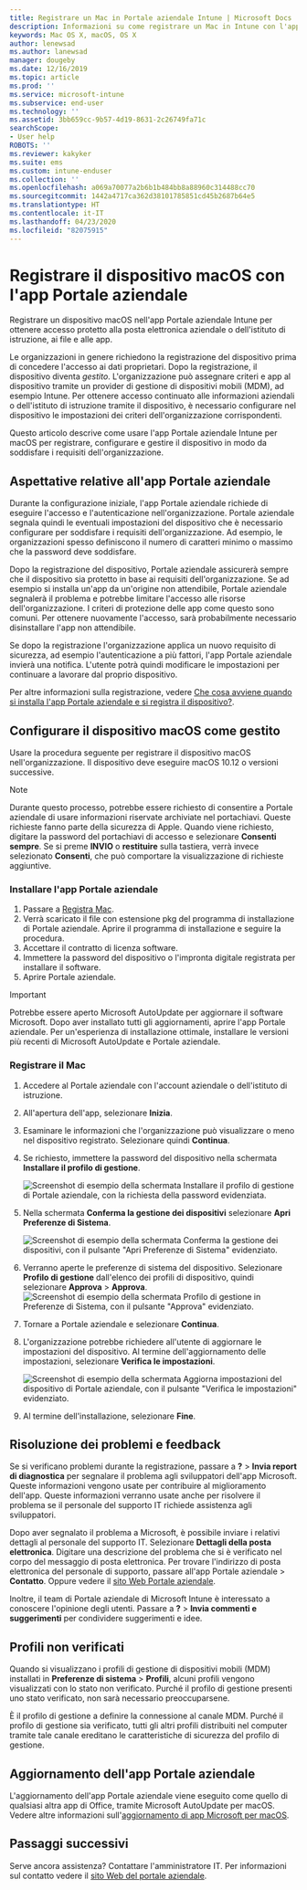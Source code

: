 ```yaml
---
title: Registrare un Mac in Portale aziendale Intune | Microsoft Docs
description: Informazioni su come registrare un Mac in Intune con l'app Portale aziendale.
keywords: Mac OS X, macOS, OS X
author: lenewsad
ms.author: lanewsad
manager: dougeby
ms.date: 12/16/2019
ms.topic: article
ms.prod: ''
ms.service: microsoft-intune
ms.subservice: end-user
ms.technology: ''
ms.assetid: 3bb659cc-9b57-4d19-8631-2c26749fa71c
searchScope:
- User help
ROBOTS: ''
ms.reviewer: kakyker
ms.suite: ems
ms.custom: intune-enduser
ms.collection: ''
ms.openlocfilehash: a069a70077a2b6b1b484bb8a88960c314488cc70
ms.sourcegitcommit: 1442a4717ca362d38101785851cd45b2687b64e5
ms.translationtype: HT
ms.contentlocale: it-IT
ms.lasthandoff: 04/23/2020
ms.locfileid: "82075915"
---
```

# <a name="enroll-your-macos-device-using-the-company-portal-app"></a>Registrare il dispositivo macOS con l'app Portale aziendale  

Registrare un dispositivo macOS nell'app Portale aziendale Intune per ottenere accesso protetto alla posta elettronica aziendale o dell'istituto di istruzione, ai file e alle app.

Le organizzazioni in genere richiedono la registrazione del dispositivo prima di concedere l'accesso ai dati proprietari. Dopo la registrazione, il dispositivo diventa *gestito*. L'organizzazione può assegnare criteri e app al dispositivo tramite un provider di gestione di dispositivi mobili (MDM), ad esempio Intune. Per ottenere accesso continuato alle informazioni aziendali o dell'istituto di istruzione tramite il dispositivo, è necessario configurare nel dispositivo le impostazioni dei criteri dell'organizzazione corrispondenti.  

Questo articolo descrive come usare l'app Portale aziendale Intune per macOS per registrare, configurare e gestire il dispositivo in modo da soddisfare i requisiti dell'organizzazione.  


## <a name="what-to-expect-from-the-company-portal-app"></a>Aspettative relative all'app Portale aziendale

Durante la configurazione iniziale, l'app Portale aziendale richiede di eseguire l'accesso e l'autenticazione nell'organizzazione. Portale aziendale segnala quindi le eventuali impostazioni del dispositivo che è necessario configurare per soddisfare i requisiti dell'organizzazione. Ad esempio, le organizzazioni spesso definiscono il numero di caratteri minimo o massimo che la password deve soddisfare.    

Dopo la registrazione del dispositivo, Portale aziendale assicurerà sempre che il dispositivo sia protetto in base ai requisiti dell'organizzazione. Se ad esempio si installa un'app da un'origine non attendibile, Portale aziendale segnalerà il problema e potrebbe limitare l'accesso alle risorse dell'organizzazione. I criteri di protezione delle app come questo sono comuni. Per ottenere nuovamente l'accesso, sarà probabilmente necessario disinstallare l'app non attendibile. 

Se dopo la registrazione l'organizzazione applica un nuovo requisito di sicurezza, ad esempio l'autenticazione a più fattori, l'app Portale aziendale invierà una notifica. L'utente potrà quindi modificare le impostazioni per continuare a lavorare dal proprio dispositivo.  

Per altre informazioni sulla registrazione, vedere [Che cosa avviene quando si installa l'app Portale aziendale e si registra il dispositivo?](what-happens-if-you-install-the-Company-Portal-app-and-enroll-your-device-in-intune-macos.md).  

## <a name="get-your-macos-device-managed"></a>Configurare il dispositivo macOS come gestito  
Usare la procedura seguente per registrare il dispositivo macOS nell'organizzazione. Il dispositivo deve eseguire macOS 10.12 o versioni successive.   

> [!NOTE]
> Durante questo processo, potrebbe essere richiesto di consentire a Portale aziendale di usare informazioni riservate archiviate nel portachiavi. Queste richieste fanno parte della sicurezza di Apple. Quando viene richiesto, digitare la password del portachiavi di accesso e selezionare **Consenti sempre**. Se si preme **INVIO** o **restituire** sulla tastiera, verrà invece selezionato **Consenti**, che può comportare la visualizzazione di richieste aggiuntive.  

### <a name="install-company-portal-app"></a>Installare l'app Portale aziendale  
1. Passare a [Registra Mac](https://go.microsoft.com/fwlink/?linkid=853070).  
2. Verrà scaricato il file con estensione pkg del programma di installazione di Portale aziendale. Aprire il programma di installazione e seguire la procedura. 
3. Accettare il contratto di licenza software. 
4. Immettere la password del dispositivo o l'impronta digitale registrata per installare il software.  
5. Aprire Portale aziendale. 

> [!IMPORTANT]
> Potrebbe essere aperto Microsoft AutoUpdate per aggiornare il software Microsoft. Dopo aver installato tutti gli aggiornamenti, aprire l'app Portale aziendale. Per un'esperienza di installazione ottimale, installare le versioni più recenti di Microsoft AutoUpdate e Portale aziendale.  


### <a name="enroll-your-mac"></a>Registrare il Mac  


1. Accedere al Portale aziendale con l'account aziendale o dell'istituto di istruzione.  
2. All'apertura dell'app, selezionare **Inizia**.  
3. Esaminare le informazioni che l'organizzazione può visualizzare o meno nel dispositivo registrato. Selezionare quindi **Continua**.
4.  Se richiesto, immettere la password del dispositivo nella schermata **Installare il profilo di gestione**.

    ![Screenshot di esempio della schermata Installare il profilo di gestione di Portale aziendale, con la richiesta della password evidenziata.](./media/install-management-profile-macos-1912.PNG)   
5. Nella schermata **Conferma la gestione dei dispositivi** selezionare **Apri Preferenze di Sistema**.  

    ![Screenshot di esempio della schermata Conferma la gestione dei dispositivi, con il pulsante "Apri Preferenze di Sistema" evidenziato.](./media/confirm-device-management-macos-1912.PNG)  
6. Verranno aperte le preferenze di sistema del dispositivo. Selezionare **Profilo di gestione** dall'elenco dei profili di dispositivo, quindi selezionare **Approva** > **Approva**.  
    ![Screenshot di esempio della schermata Profilo di gestione in Preferenze di Sistema, con il pulsante "Approva" evidenziato.](./media/management-profile-approve-macos-1912.PNG)   
1. Tornare a Portale aziendale e selezionare **Continua**.    
2. L'organizzazione potrebbe richiedere all'utente di aggiornare le impostazioni del dispositivo. Al termine dell'aggiornamento delle impostazioni, selezionare **Verifica le impostazioni**.  

    ![Screenshot di esempio della schermata Aggiorna impostazioni del dispositivo di Portale aziendale, con il pulsante "Verifica le impostazioni" evidenziato.](./media/update-settings-mac-1911.PNG)  
9. Al termine dell'installazione, selezionare **Fine**.  


 ## <a name="troubleshooting-and-feedback"></a>Risoluzione dei problemi e feedback   

Se si verificano problemi durante la registrazione, passare a **?**  > **Invia report di diagnostica** per segnalare il problema agli sviluppatori dell'app Microsoft. Queste informazioni vengono usate per contribuire al miglioramento dell'app. Queste informazioni verranno usate anche per risolvere il problema se il personale del supporto IT richiede assistenza agli sviluppatori.  

Dopo aver segnalato il problema a Microsoft, è possibile inviare i relativi dettagli al personale del supporto IT. Selezionare **Dettagli della posta elettronica**. Digitare una descrizione del problema che si è verificato nel corpo del messaggio di posta elettronica. Per trovare l'indirizzo di posta elettronica del personale di supporto, passare all'app Portale aziendale > **Contatto**. Oppure vedere il [sito Web Portale aziendale](https://go.microsoft.com/fwlink/?linkid=2010980).  
 

Inoltre, il team di Portale aziendale di Microsoft Intune è interessato a conoscere l'opinione degli utenti. Passare a **?**  > **Invia commenti e suggerimenti** per condividere suggerimenti e idee.  

## <a name="unverified-profiles"></a>Profili non verificati  
Quando si visualizzano i profili di gestione di dispositivi mobili (MDM) installati in **Preferenze di sistema** > **Profili**, alcuni profili vengono visualizzati con lo stato non verificato. Purché il profilo di gestione presenti uno stato verificato, non sarà necessario preoccuparsene.  

È il profilo di gestione a definire la connessione al canale MDM. Purché il profilo di gestione sia verificato, tutti gli altri profili distribuiti nel computer tramite tale canale ereditano le caratteristiche di sicurezza del profilo di gestione.  

## <a name="updating-the-company-portal-app"></a>Aggiornamento dell'app Portale aziendale

L'aggiornamento dell'app Portale aziendale viene eseguito come quello di qualsiasi altra app di Office, tramite Microsoft AutoUpdate per macOS. Vedere altre informazioni sull'[aggiornamento di app Microsoft per macOS](https://support.office.com/article/Check-for-Office-for-Mac-updates-automatically-bfd1e497-c24d-4754-92ab-910a4074d7c1).  

## <a name="next-steps"></a>Passaggi successivi  
Serve ancora assistenza? Contattare l'amministratore IT. Per informazioni sul contatto vedere il [sito Web del portale aziendale](https://go.microsoft.com/fwlink/?linkid=2010980).  


